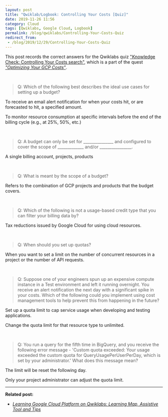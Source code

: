 ```yaml
---
layout: post
title: "Qwiklab/Logbook: Controlling Your Costs [Quiz]"
date: 2019-11-26 11:56
category: Cloud
tags: [Qwiklabs, Google Cloud, Logbook]
permalink: /blog/qwiklabs/Controlling-Your-Costs-Quiz
redirect_from:
 - /blog/2019/12/29/Controlling-Your-Costs-Quiz
---
```


This post records the correct answers for the Qwiklabs quiz ["Knowledge Check: Controlling Your Costs search"](https://www.qwiklabs.com/quizzes/183), which is a part of the quest [_"Optimizing Your GCP Costs"_](https://www.qwiklabs.com/quests/97).

<!--more-->

<br>

> Q: Which of the following best describes the ideal use cases for setting up a budget?

<i class="far fa-check-circle" style="color:green"></i> To receive an email alert notification for when your costs hit, or are forecasted to hit, a specified amount.

<i class="far fa-check-circle" style="color:green"></i> To monitor resource consumption at specific intervals before the end of the billing cycle (e.g., at 25%, 50%, etc.)

<br>

> Q: A budget can only be set for _______________ and configured to cover the scope of _____________ and/or ________________.

<i class="far fa-check-circle" style="color:green"></i> A single billing account, projects, products

<br>

> Q: What is meant by the scope of a budget?

<i class="far fa-check-circle" style="color:green"></i> Refers to the combination of GCP projects and products that the budget covers.

<br>

> Q: Which of the following is not a usage-based credit type that you can filter your billing data by?

<i class="far fa-check-circle" style="color:green"></i> Tax reductions issued by Google Cloud for using cloud resources.

<br>

> Q: When should you set up quotas?

<i class="far fa-check-circle" style="color:green"></i> When you want to set a limit on the number of concurrent resources in a project or the number of API requests.

<br>

> Q: Suppose one of your engineers spun up an expensive compute instance in a Test environment and left it running overnight. You receive an alert notification the next day with a significant spike in your costs. Which of the following could you implement using cost management tools to help prevent this from happening in the future?

<i class="far fa-check-circle" style="color:green"></i> Set up a quota limit to cap service usage when developing and testing applications.

<i class="far fa-check-circle" style="color:green"></i> Change the quota limit for that resource type to unlimited.

<br>

> Q: You run a query for the fifth time in BigQuery, and you receive the following error message - 'Custom quota exceeded: Your usage exceeded the custom quota for QueryUsagePerUserPerDay, which is set by your administrator.' What does this message mean?

<i class="far fa-check-circle" style="color:green"></i> The limit will be reset the following day.

<i class="far fa-check-circle" style="color:green"></i> Only your project administrator can adjust the quota limit.

* * *

**Related post:**

- _[Learning Google Cloud Platform on Qwiklabs: Learning Map, Assistive Tool and Tips](/blog/qwiklabs/Qwiklabs-User-Tips-for-Learning_Google_Cloud_Platform)_